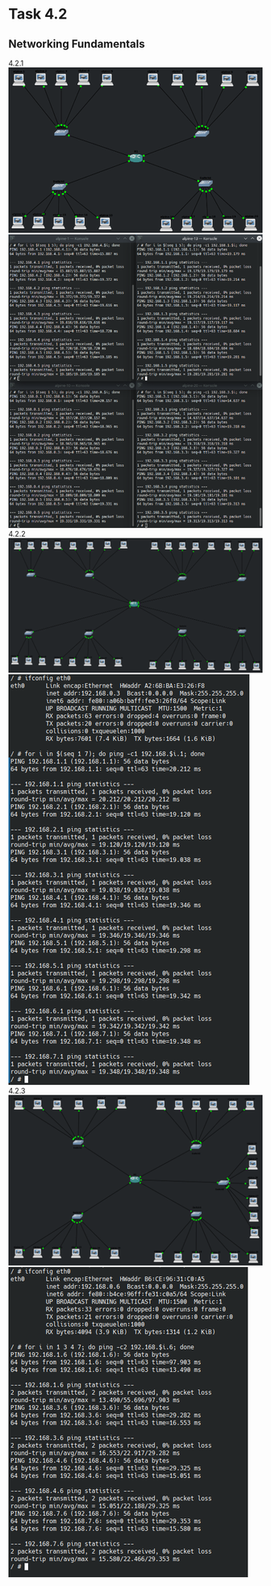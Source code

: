 # Task 4.2
## Networking Fundamentals
4.2.1\
![alt text](https://github.com/LawRider/DevOps_online_Kharkiv_2021Q2/blob/master/task4.2/1.png)
![alt text](https://github.com/LawRider/DevOps_online_Kharkiv_2021Q2/blob/master/task4.2/2.png)\
4.2.2\
![alt text](https://github.com/LawRider/DevOps_online_Kharkiv_2021Q2/blob/master/task4.2/3.png)
![alt text](https://github.com/LawRider/DevOps_online_Kharkiv_2021Q2/blob/master/task4.2/4.png)\
4.2.3\
![alt text](https://github.com/LawRider/DevOps_online_Kharkiv_2021Q2/blob/master/task4.2/5.png)
![alt text](https://github.com/LawRider/DevOps_online_Kharkiv_2021Q2/blob/master/task4.2/6.png)
